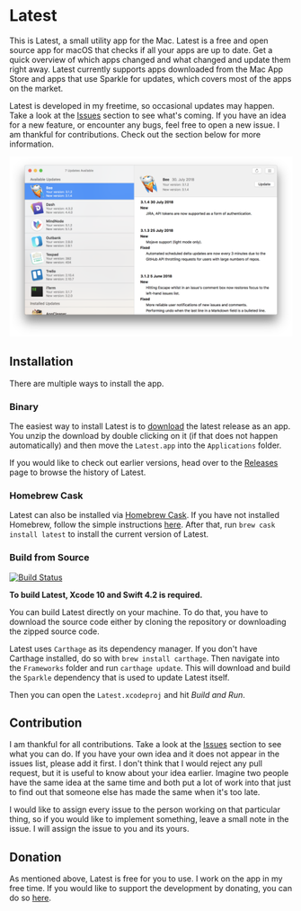 # Latest

This is Latest, a small utility app for the Mac. Latest is a free and open source app for macOS that checks if all your apps are up to date. Get a quick overview of which apps changed and what changed and update them right away. Latest currently supports apps downloaded from the Mac App Store and apps that use Sparkle for updates, which covers most of the apps on the market.

Latest is developed in my freetime, so occasional updates may happen. Take a look at the [Issues](https://github.com/mangerlahn/latest/issues) section to see what's coming. If you have an idea for a new feature, or encounter any bugs, feel free to open a new issue. 
I am thankful for contributions. Check out the section below for more information.

![](./latest.png)

## Installation 
There are multiple ways to install the app.

### Binary
The easiest way to install Latest is to [download](https://max.codes/latest/Latest.zip) the latest release as an app. You unzip the download by double clicking on it (if that does not happen automatically) and then move the `Latest.app` into the `Applications` folder.

If you would like to check out earlier versions, head over to the [Releases](https://github.com/mangerlahn/Latest/releases) page to browse the history of Latest.

### Homebrew Cask
Latest can also be installed via [Homebrew Cask](https://github.com/Homebrew/homebrew-cask). If you have not installed Homebrew, follow the simple instructions [here](https://brew.sh).
After that, run `brew cask install latest` to install the current version of Latest.

### Build from Source 
[![Build Status](https://travis-ci.org/mangerlahn/Latest.svg?branch=master)](https://travis-ci.org/mangerlahn/Latest)

**To build Latest, Xcode 10 and Swift 4.2 is required.**

You can build Latest directly on your machine. To do that, you have to download the source code either by cloning the repository or downloading the zipped source code. 

Latest uses `Carthage` as its dependency manager. If you don't have Carthage installed, do so with `brew install carthage`.
Then navigate into the `Frameworks` folder and run `carthage update`. This will download and build the `Sparkle` dependency that is used to update Latest itself.

Then you can open the `Latest.xcodeproj` and hit *Build and Run*.

## Contribution
I am thankful for all contributions. Take a look at the [Issues](https://github.com/mangerlahn/latest/issues) section to see what you can do. If you have your own idea and it does not appear in the issues list, please add it first. I don't think that I would reject any pull request, but it is useful to know about your idea earlier. Imagine two people have the same idea at the same time and both put a lot of work into that just to find out that someone else has made the same when it's too late.  

I would like to assign every issue to the person working on that particular thing, so if you would like to implement something, leave a small note in the issue. I will assign the issue to you and its yours.

## Donation
As mentioned above, Latest is free for you to use. I work on the app in my free time. If you would like to support the development by donating, you can do so [here](https://max.codes/latest/donate).
